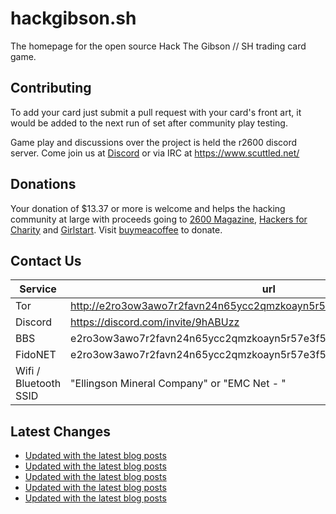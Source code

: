 # hackgibson.sh
The homepage for the open source Hack The Gibson // SH trading card game.


## Contributing

To add your card just submit a pull request with your card's front art, it would be added to the next run of set after community play testing.

Game play and discussions over the project is held the r2600 discord server. Come join us at [Discord](https://discord.com/invite/9hABUzz) or via IRC at https://www.scuttled.net/


## Donations

Your donation of $13.37 or more is welcome and helps the hacking community at large with proceeds going to [2600 Magazine](https://2600.com/), [Hackers for Charity](https://hackersforcharity.org) and [Girlstart](https://girlstart.org).  Visit [buymeacoffee](https://www.buymeacoffee.com/hackgibson.sh) to donate.


## Contact Us

Service | url
-|-
Tor | http://e2ro3ow3awo7r2favn24n65ycc2qmzkoayn5r57e3f56nvjwdcgg32ad.onion
Discord | https://discord.com/invite/9hABUzz
BBS | e2ro3ow3awo7r2favn24n65ycc2qmzkoayn5r57e3f56nvjwdcgg32ad.onion:23
FidoNET | e2ro3ow3awo7r2favn24n65ycc2qmzkoayn5r57e3f56nvjwdcgg32ad.onion:24554
Wifi / Bluetooth SSID | "Ellingson Mineral Company" or "EMC Net - <fidonet address>"

## Latest Changes
<!-- BLOG-POST-LIST:START -->
- [Updated with the latest blog posts](https://github.com/DFW2600/hackgibson.sh/commit/64782954eb78cb7d83d875007f2495ad0b99f05c)
- [Updated with the latest blog posts](https://github.com/DFW2600/hackgibson.sh/commit/ad331ddffedfd4e12163d8061969a00c16b9ddf0)
- [Updated with the latest blog posts](https://github.com/DFW2600/hackgibson.sh/commit/7c0bb6f4ab52ef2a625d9b759fcef99f2b0f3d41)
- [Updated with the latest blog posts](https://github.com/DFW2600/hackgibson.sh/commit/b757c768d3970da49fa76ad9120934439d80f2d4)
- [Updated with the latest blog posts](https://github.com/DFW2600/hackgibson.sh/commit/f9c9cb8b10b6061a2ba9f0488e49a5b3e0609389)
<!-- BLOG-POST-LIST:END -->
